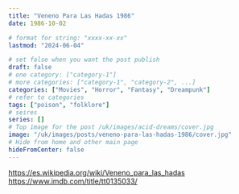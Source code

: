 ```yaml
---
title: "Veneno Para Las Hadas 1986"
date: 1986-10-02

# format for string: "xxxx-xx-xx"
lastmod: "2024-06-04"

# set false when you want the post publish
draft: false
# one category: ["category-1"]
# more categories: ["category-1", "category-2", ...]
categories: ["Movies", "Horror", "Fantasy", "Dreampunk"]
# refer to categories
tags: ["poison", "folklore"]
# seires
series: []
# Top image for the post /uk/images/acid-dreams/cover.jpg
image: "/uk/images/posts/veneno-para-las-hadas-1986/cover.jpg"
# Hide from home and other main page
hideFromCenter: false
---
```

https://es.wikipedia.org/wiki/Veneno_para_las_hadas
https://www.imdb.com/title/tt0135033/
<!--more-->